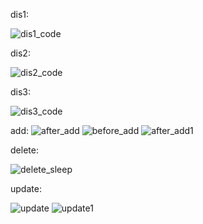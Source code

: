 dis1:

![dis1_code](https://github.com/user-attachments/assets/de17f7bd-c5e4-4323-97cf-da03344071f9)

dis2:

![dis2_code](https://github.com/user-attachments/assets/f1bf1b32-f305-4b54-b1b4-30a6feaaef2c)

dis3:

![dis3_code](https://github.com/user-attachments/assets/90740aae-6203-4533-ba66-8f0743bf66d3)

add:
![after_add](https://github.com/user-attachments/assets/22b64fa4-676b-4c0f-a3f7-9e2ec68bd183)
![before_add](https://github.com/user-attachments/assets/0386a6b1-0191-4c02-b644-ce2e468f5361)
![after_add1](https://github.com/user-attachments/assets/4d3e023c-d2f6-44e6-abc1-9d3499ebf1bf)


delete:

![delete_sleep](https://github.com/user-attachments/assets/962b5abb-54bd-4c5f-a8a7-aa0549859da0)


update:

![update](https://github.com/user-attachments/assets/bbd941f5-e498-4b78-a9e3-8db6b5126e3e)
![update1](https://github.com/user-attachments/assets/dc61664c-b2ba-4fea-8c5d-3d50c7a17af1)


